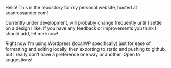 Hello! This is the repository for my personal website, hosted at seanrossander.com!

Currently under development, will probably change frequently until I settle on a design I like.
If you have any feedback or improvements you think I should add, let me know!

Right now I'm using Wordpress (localWP specifically) just for ease of formatting and editing locally, then exporting to static and pushing to github, but I really don't have a preference one way or another. Open to suggestions!
